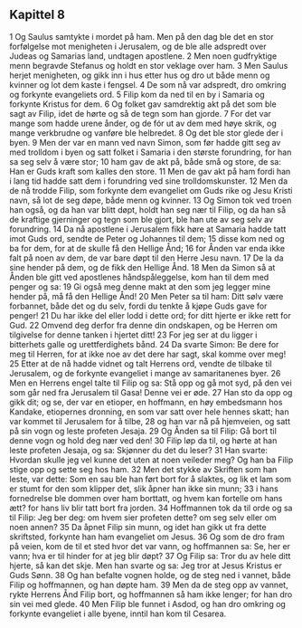 ## Kapittel 8

1 Og Saulus samtykte i mordet på ham. Men på den dag ble det en stor forfølgelse mot menigheten i Jerusalem, og de ble alle adspredt over Judeas og Samarias land, undtagen apostlene.
2 Men noen gudfryktige menn begravde Stefanus og holdt en stor veklage over ham.
3 Men Saulus herjet menigheten, og gikk inn i hus etter hus og dro ut både menn og kvinner og lot dem kaste i fengsel.
4 De som nå var adspredt, dro omkring og forkynte evangeliets ord.
5 Filip kom da ned til en by i Samaria og forkynte Kristus for dem.
6 Og folket gav samdrektig akt på det som ble sagt av Filip, idet de hørte og så de tegn som han gjorde.
7 For det var mange som hadde urene ånder, og de fór ut av dem med høye skrik, og mange verkbrudne og vanføre ble helbredet.
8 Og det ble stor glede der i byen.
9 Men der var en mann ved navn Simon, som før hadde gitt seg av med trolldom i byen og satt folket i Samaria i den største forundring, for han sa seg selv å være stor;
10 ham gav de akt på, både små og store, de sa: Han er Guds kraft som kalles den store.
11 Men de gav akt på ham fordi han i lang tid hadde satt dem i forundring ved sine trolldomskunster.
12 Men da de nå trodde Filip, som forkynte dem evangeliet om Guds rike og Jesu Kristi navn, så lot de seg døpe, både menn og kvinner.
13 Og Simon tok ved troen han også, og da han var blitt døpt, holdt han seg nær til Filip, og da han så de kraftige gjerninger og tegn som ble gjort, ble han ute av seg selv av forundring.
14 Da nå apostlene i Jerusalem fikk høre at Samaria hadde tatt imot Guds ord, sendte de Peter og Johannes til dem;
15 disse kom ned og ba for dem, for at de skulle få den Hellige Ånd;
16 for Ånden var enda ikke falt på noen av dem, de var bare døpt til den Herre Jesu navn.
17 De la da sine hender på dem, og de fikk den Hellige Ånd.
18 Men da Simon så at Ånden ble gitt ved apostlenes håndspåleggelse, kom han til dem med penger og sa:
19 Gi også meg denne makt at den som jeg legger mine hender på, må få den Hellige Ånd!
20 Men Peter sa til ham: Ditt sølv være forbannet, både det og du selv, fordi du tenkte å kjøpe Guds gave for penger!
21 Du har ikke del eller lodd i dette ord; for ditt hjerte er ikke rett for Gud.
22 Omvend deg derfor fra denne din ondskapen, og be Herren om tilgivelse for denne tanken i hjertet ditt!
23 For jeg ser at du ligger i bitterhets galle og urettferdighets bånd.
24 Da svarte Simon: Be dere for meg til Herren, for at ikke noe av det dere har sagt, skal komme over meg!
25 Etter at de nå hadde vidnet og talt Herrens ord, vendte de tilbake til Jerusalem, og de forkynte evangeliet i mange av samaritanenes byer.
26 Men en Herrens engel talte til Filip og sa: Stå opp og gå mot syd, på den vei som går ned fra Jerusalem til Gasa! Denne vei er øde.
27 Han sto da opp og gikk dit; og se, der var en etioper, en hoffmann, en høy embedsmann hos Kandake, etiopernes dronning, en som var satt over hele hennes skatt; han var kommet til Jerusalem for å tilbe,
28 og han var nå på hjemveien, og satt på sin vogn og leste profeten Jesaja.
29 Og Ånden sa til Filip: Gå bort til denne vogn og hold deg nær ved den!
30 Filip løp da til, og hørte at han leste profeten Jesaja, og sa: Skjønner du det du leser?
31 Han svarte: Hvordan skulle jeg vel kunne det uten at noen veileder meg? Og han ba Filip stige opp og sette seg hos ham.
32 Men det stykke av Skriften som han leste, var dette: Som en sau ble han ført bort for å slaktes, og lik et lam som er stumt for den som klipper det, slik åpner han ikke sin munn;
33 i hans fornedrelse ble dommen over ham borttatt, og hvem kan fortelle om hans ætt? for hans liv blir tatt bort fra jorden.
34 Hoffmannen tok da til orde og sa til Filip: Jeg ber deg: om hvem sier profeten dette? om seg selv eller om noen annen?
35 Da åpnet Filip sin munn, og idet han gikk ut fra dette skriftsted, forkynte han ham evangeliet om Jesus.
36 Og som de dro fram på veien, kom de til et sted hvor det var vann, og hoffmannen sa: Se, her er vann; hva er til hinder for at jeg blir døpt?
37 Og Filip sa: Tror du av hele ditt hjerte, så kan det skje. Men han svarte og sa: Jeg tror at Jesus Kristus er Guds Sønn.
38 Og han befalte vognen holde, og de steg ned i vannet, både Filip og hoffmannen, og han døpte ham.
39 Men da de steg opp av vannet, rykte Herrens Ånd Filip bort, og hoffmannen så ham ikke lenger; for han dro sin vei med glede.
40 Men Filip ble funnet i Asdod, og han dro omkring og forkynte evangeliet i alle byene, inntil han kom til Cesarea.
